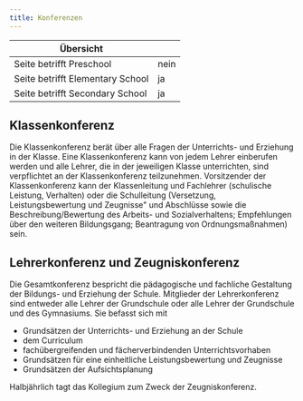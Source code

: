 ```yaml
---
title: Konferenzen
---
```

| Übersicht | |
| --- | --- |
| Seite betrifft Preschool | nein |
| Seite betrifft Elementary School | ja |
| Seite betrifft Secondary School | ja |

## Klassenkonferenz 

Die Klassenkonferenz berät über alle Fragen der Unterrichts- und Erziehung in der Klasse. Eine Klassenkonferenz kann von jedem Lehrer einberufen werden und alle Lehrer, die in der jeweiligen Klasse unterrichten, sind verpflichtet an der Klassenkonferenz teilzunehmen. Vorsitzender der Klassenkonferenz kann der Klassenleitung und Fachlehrer (schulische Leistung, Verhalten) oder die Schulleitung (Versetzung, Leistungsbewertung und Zeugnisse" und Abschlüsse sowie die Beschreibung/Bewertung des Arbeits- und Sozialverhaltens; Empfehlungen über den weiteren Bildungsgang; Beantragung von Ordnungsmaßnahmen) sein.

## Lehrerkonferenz und Zeugniskonferenz 

Die Gesamtkonferenz bespricht die pädagogische und fachliche Gestaltung der Bildungs- und Erziehung der Schule. Mitglieder der Lehrerkonferenz sind entweder alle Lehrer der Grundschule oder alle Lehrer der Grundschule und des Gymnasiums. Sie befasst sich mit

-   Grundsätzen der Unterrichts- und Erziehung an der Schule
-   dem Curriculum
-   fachübergreifenden und fächerverbindenden Unterrichtsvorhaben
-   Grundsätzen für eine einheitliche Leistungsbewertung und Zeugnisse
-   Grundsätzen der Aufsichtsplanung

Halbjährlich tagt das Kollegium zum Zweck der Zeugniskonferenz.
